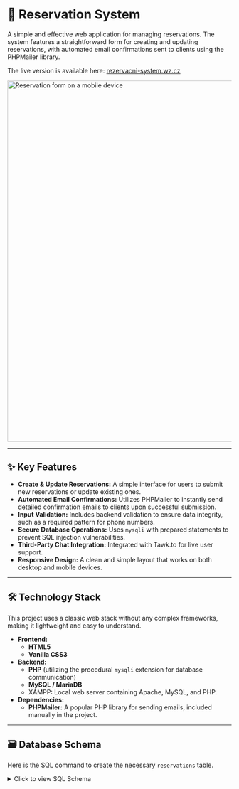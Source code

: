 # 📅 Reservation System

A simple and effective web application for managing reservations. The system features a straightforward form for creating and updating reservations, with automated email confirmations sent to clients using the PHPMailer library.

The live version is available here: [rezervacni-system.wz.cz](http://rezervacni-system.wz.cz:8080)

<img width="516" height="813" alt="Reservation form on a mobile device" src="https://github.com/user-attachments/assets/b6c772ed-00c9-4ce7-b1b7-541bf53f9682" />

---

## ✨ Key Features

-   **Create & Update Reservations:** A simple interface for users to submit new reservations or update existing ones.
-   **Automated Email Confirmations:** Utilizes PHPMailer to instantly send detailed confirmation emails to clients upon successful submission.
-   **Input Validation:** Includes backend validation to ensure data integrity, such as a required pattern for phone numbers.
-   **Secure Database Operations:** Uses `mysqli` with prepared statements to prevent SQL injection vulnerabilities.
-   **Third-Party Chat Integration:** Integrated with Tawk.to for live user support.
-   **Responsive Design:** A clean and simple layout that works on both desktop and mobile devices.

---

## 🛠️ Technology Stack

This project uses a classic web stack without any complex frameworks, making it lightweight and easy to understand.

-   **Frontend:**
    -   **HTML5**
    -   **Vanilla CSS3**
-   **Backend:**
    -   **PHP** (utilizing the procedural `mysqli` extension for database communication)
    -   **MySQL / MariaDB**
    -   XAMPP: Local web server containing Apache, MySQL, and PHP.
-   **Dependencies:**
    -   **PHPMailer:** A popular PHP library for sending emails, included manually in the project.

---

## 🗃️ Database Schema

Here is the SQL command to create the necessary `reservations` table.

<details>
  <summary>Click to view SQL Schema</summary>
  
  ```sql
  CREATE TABLE `reservations` (
    `id` INT AUTO_INCREMENT PRIMARY KEY,
    `Name` VARCHAR(255) NOT NULL,
    `Phone` VARCHAR(20) NOT NULL,
    `Email` VARCHAR(255) NOT NULL,
    `NumberOfPersons` INT NOT NULL,
    `ReservationDate` DATE NOT NULL,
    `ReservationTime` TIME NOT NULL,
    `created_at` TIMESTAMP DEFAULT CURRENT_TIMESTAMP,
    UNIQUE KEY `unique_reservation` (`Phone`, `ReservationDate`)
  ) ENGINE=InnoDB DEFAULT CHARSET=utf8mb4;
